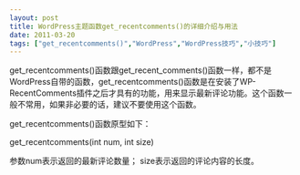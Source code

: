 ```yaml
---
layout: post
title: WordPress主题函数get_recentcomments()的详细介绍与用法		
date: 2011-03-20
tags: ["get_recentcomments()","WordPress","WordPress技巧","小技巧"]
---
```


get_recentcomments()函数跟get_recent_comments()函数一样，都不是WordPress自带的函数，get_recentcomments()函数是在安装了WP-RecentComments插件之后才具有的功能，用来显示最新评论功能。这个函数一般不常用，如果非必要的话，建议不要使用这个函数。

get_recentcomments()函数原型如下：

get_recentcomments(int num, int size)

参数num表示返回的最新评论数量；
size表示返回的评论内容的长度。		